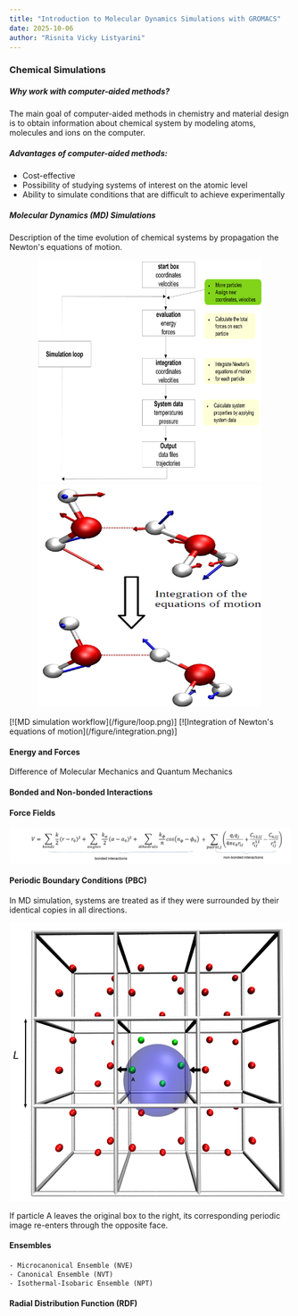 ```yaml
---
title: "Introduction to Molecular Dynamics Simulations with GROMACS"
date: 2025-10-06
author: "Risnita Vicky Listyarini"
---
```


### Chemical Simulations 

##### Why work with computer-aided methods?
The main goal of computer-aided methods in chemistry and material design is to obtain information about chemical system by modeling atoms, molecules and ions on the computer.

##### Advantages of computer-aided methods:
- Cost-effective
- Possibility of studying systems of interest on the atomic level
- Ability to simulate conditions that are difficult to achieve experimentally

##### Molecular Dynamics (MD) Simulations
Description of the time evolution of chemical systems by propagation the Newton's equations of motion. 
<p align="center">
<img src=/figure/loop.png width="400" height="400">
<img src=/figure/integration.png width="400" height="400">
</p>
[![MD simulation workflow](/figure/loop.png)]
[![Integration of Newton's equations of motion](/figure/integration.png)]

#### Energy and Forces
Difference of Molecular Mechanics and Quantum Mechanics

#### Bonded and Non-bonded Interactions



#### Force Fields
<p align="center">
<img src=/figure/FFs.png>
</p>


#### Periodic Boundary Conditions (PBC)
In MD simulation, systems are treated as if they were surrounded by their identical copies in all directions.
<p align="center">
<img src="/figure/pbc_1.png" width="500" height="500"
</p>

If particle A leaves the original box to the right, its corresponding periodic image re-enters through the opposite face.


#### Ensembles
    - Microcanonical Ensemble (NVE)
    - Canonical Ensemble (NVT)
    - Isothermal-Isobaric Ensemble (NPT)

#### Radial Distribution Function (RDF)

